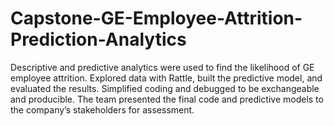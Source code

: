 # Capstone-GE-Employee-Attrition-Prediction-Analytics
Descriptive and predictive analytics were used to find the likelihood of GE employee attrition. Explored data with Rattle, built the predictive model, and evaluated the results. Simplified coding and debugged to be exchangeable and producible. The team presented the final code and predictive models to the company’s stakeholders for assessment.
